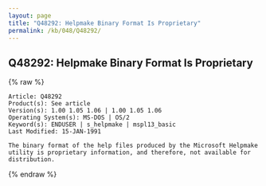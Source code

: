 ```yaml
---
layout: page
title: "Q48292: Helpmake Binary Format Is Proprietary"
permalink: /kb/048/Q48292/
---
```


## Q48292: Helpmake Binary Format Is Proprietary

{% raw %}

	Article: Q48292
	Product(s): See article
	Version(s): 1.00 1.05 1.06 | 1.00 1.05 1.06
	Operating System(s): MS-DOS | OS/2
	Keyword(s): ENDUSER | s_helpmake | mspl13_basic
	Last Modified: 15-JAN-1991
	
	The binary format of the help files produced by the Microsoft Helpmake
	utility is proprietary information, and therefore, not available for
	distribution.

{% endraw %}
